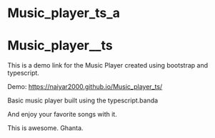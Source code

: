 
# Music_player_ts_a

# Music_player__ts

This is a demo link for the Music Player created using bootstrap and typescript.

Demo:  https://naiyar2000.github.io/Music_player_ts/

Basic music player built using the typescript.banda

And enjoy your favorite songs with it.

This is awesome. Ghanta.
